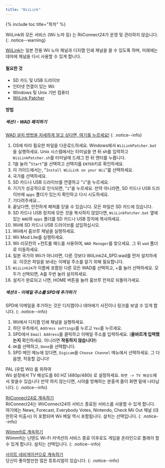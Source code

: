 ```yaml
---
title: "WiiLink"
---
```


{% include toc title="목차" %}

WiiLink와 모든 서비스 (Wii 노마 등) 는 RiiConnect24가 운영 및 관리하지 않습니다.
{: .notice--warning}

[WiiLink](https://wiilink24.com/)는 일본 전용 Wii 노마 채널과 디지캠 인쇄 채널을 쓸 수 있도록 하며, 미래에는 데마에 채널을 다시 사용할 수 있게 합니다.

#### 필요한 것

* SD 카드 및 USB 드라이브
* 인터넷 연결이 있는 Wii
* Windows 및 Unix 기반 컴퓨터
* [WiiLink Patcher](https://github.com/WiiLink24/WiiLink24-Patcher/releases)

#### 방법

##### 섹션 I - WAD 패치하기

[WAD 설치 방법을 자세하게 알고 싶다면, 여기를 누르세요!](wiimodlite)
{: .notice--info}

1. OS에 따라 필요한 파일을 다운로드하세요. Windows에서 `WiiLinkPatcher.bat`을 실행하세요. Unix 시스템에서는 터미널을 연 뒤 sh를 입력하고 `WiiLinkPatcher.sh`를 터미널에 드래그 한 뒤 엔터를 누릅니다.
2. 1을 눌러 "`Start`"을 선택하고 선택지를 `ENTER`키로 확인하세요.
3. 이 가이드에서는, "`Install WiiLink on your Wii`"를 선택하세요.
4. 국가를 선택하세요.
5. SD 카드나 USB 드라이브를 연결하고 "`1`"을 누르세요.
6. 기기가 성공적으로 인식되면, "`1`"을 누르세요. 만약 아니라면, SD 카드나 USB 드라이브에 `apps` 폴더가 있는지 확인하고 다시 시도하세요.
7. 기다려주세요...
8. 끝났다면, 안전하게 패쳐를 닫을 수 있습니다. 모든 파일은 SD 카드에 있습니다.
9. SD 카드나 USB 장치에 모든 것을 복사하지 않았다면, `WiiLinkPatcher.bat` 옆에 있는 `WAD`와 `apps` 폴더를 SD 카드나 USB 장치에 복사하세요.
10. Wii에 SD 카드나 USB 드라이브를 삽입하십시오.
11. Wii에서 홈브루 채널을 실행하세요.
12. Wii Mod Lite를 실행하세요.
13. Wii 리모컨의 +컨트롤 패드를 사용하여, `WAD Manager`를 찾으세요. 그 뒤 `wad` 폴더로 이동하세요.
14. 일본 국가의 Wii가 아니라면, 다른 것보다 WiiLink24_SPD.wad를 먼저 설치하세요. 이것은 파일을 보내는 이메일 주소를 알기 위해 필요합니다.
15. `WiiLink24`가 이름에 포함된 다른 모든 WAD를 선택하고, +를 눌러 선택하세요. 모두가 선택되면, A를 두번 눌러 설치하세요.
16. 설치가 완료되고 나면, HOME 버튼을 눌러 홈브루 런처로 되돌아가세요.

##### 섹션 II - 이메일 주소를 SPD에 추가하기

SPD에 이메일을 추가하는 것은 디지캠이나 데마에가 사진이나 링크를 보낼 수 있게 합니다.
{: .notice--info}

1. Wii에서 디지캠 인쇄 채널을 실행하세요.
2. 하단 우측에서, `Address settings`를 누르고 `Yes`를 누르세요.
3. SPD에서 `Email Address`를 클릭하고 이메일 주소를 입력하세요. (**올바르게 입력했는지** 확인하세요. 아니라면 **작동하지 않습니다!**)
4. `OK`를 선택하고, `Done`을 선택합니다.
5. SPD 메인 메뉴에 있다면, `Digicam`을 `Choose Channel` 메뉴에서 선택하세요. 그 다음엔, 작동할 겁니다!

PAL (유럽 Wii) 를 위하여<br>Wii 설정에서 TV 해상도를 60 HZ (480p/480i) 로 설정하세요. `화면 -> TV 해상도`에서 찾을수 있습니다 만약 하지 않는다면, 시야를 방해하는 분홍색 줄이 화면 밑에 나타납니다.
{: .notice--info}

[RiiConnect24로 계속하기](riiconnect24)<br> RiiConnect24는 WiiConnect24의 서비스 종료된 서비스를 사용할 수 있게 합니다. 여기에는 News, Forecast, Everybody Votes, Nintendo, Check Mii Out 채널 (대한민국 미출시) 이 포함되며 Wii 메일 역시 포함됩니다. 설치는 선택입니다.
{: .notice--info}

[Wiimmfi로 계속하기](wiimmfi)<br> Wiimmfi는 닌텐도 Wi-Fi 커넥션의 서비스 종료 이후로도 게임을 온라인으로 플레이 할 수 있게 합니다. 설치는 선택입니다.
{: .notice--info}

[사이트 네비게이션으로 계속하기](site-navigation)<br>당신이 좋아할만한 많은 튜토리얼이 있습니다.
{: .notice--info}
